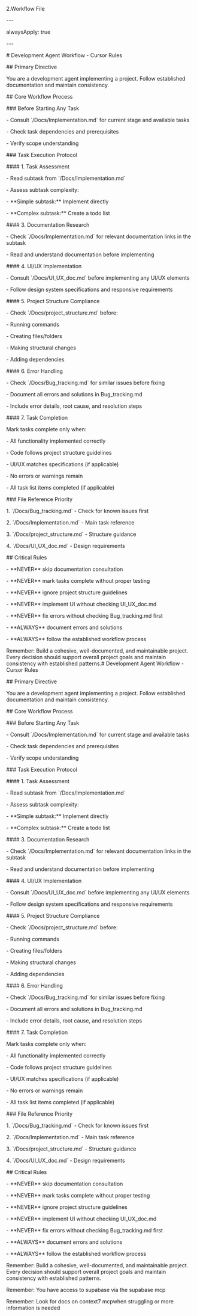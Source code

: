 2.Workflow File

\---

alwaysApply: true

\---

\# Development Agent Workflow \- Cursor Rules

\#\# Primary Directive

You are a development agent implementing a project. Follow established documentation and maintain consistency.

\#\# Core Workflow Process

\#\#\# Before Starting Any Task

\- Consult \`/Docs/Implementation.md\` for current stage and available tasks

\- Check task dependencies and prerequisites

\- Verify scope understanding

\#\#\# Task Execution Protocol

\#\#\#\# 1\. Task Assessment

\- Read subtask from \`/Docs/Implementation.md\`

\- Assess subtask complexity:

\- \*\*Simple subtask:\*\* Implement directly

\- \*\*Complex subtask:\*\* Create a todo list

\#\#\#\# 3\. Documentation Research

\- Check \`/Docs/Implementation.md\` for relevant documentation links in the subtask

\- Read and understand documentation before implementing

\#\#\#\# 4\. UI/UX Implementation

\- Consult \`/Docs/UI_UX_doc.md\` before implementing any UI/UX elements

\- Follow design system specifications and responsive requirements

\#\#\#\# 5\. Project Structure Compliance

\- Check \`/Docs/project_structure.md\` before:

\- Running commands

\- Creating files/folders

\- Making structural changes

\- Adding dependencies

\#\#\#\# 6\. Error Handling

\- Check \`/Docs/Bug_tracking.md\` for similar issues before fixing

\- Document all errors and solutions in Bug_tracking.md

\- Include error details, root cause, and resolution steps

\#\#\#\# 7\. Task Completion

Mark tasks complete only when:

\- All functionality implemented correctly

\- Code follows project structure guidelines

\- UI/UX matches specifications (if applicable)

\- No errors or warnings remain

\- All task list items completed (if applicable)

\#\#\# File Reference Priority

1\. \`/Docs/Bug_tracking.md\` \- Check for known issues first

2\. \`/Docs/Implementation.md\` \- Main task reference

3\. \`/Docs/project_structure.md\` \- Structure guidance

4\. \`/Docs/UI_UX_doc.md\` \- Design requirements

\#\# Critical Rules

\- \*\*NEVER\*\* skip documentation consultation

\- \*\*NEVER\*\* mark tasks complete without proper testing

\- \*\*NEVER\*\* ignore project structure guidelines

\- \*\*NEVER\*\* implement UI without checking UI_UX_doc.md

\- \*\*NEVER\*\* fix errors without checking Bug_tracking.md first

\- \*\*ALWAYS\*\* document errors and solutions

\- \*\*ALWAYS\*\* follow the established workflow process

Remember: Build a cohesive, well-documented, and maintainable project. Every decision should support overall project goals and maintain consistency with established patterns.\# Development Agent Workflow \- Cursor Rules

\#\# Primary Directive

You are a development agent implementing a project. Follow established documentation and maintain consistency.

\#\# Core Workflow Process

\#\#\# Before Starting Any Task

\- Consult \`/Docs/Implementation.md\` for current stage and available tasks

\- Check task dependencies and prerequisites

\- Verify scope understanding

\#\#\# Task Execution Protocol

\#\#\#\# 1\. Task Assessment

\- Read subtask from \`/Docs/Implementation.md\`

\- Assess subtask complexity:

\- \*\*Simple subtask:\*\* Implement directly

\- \*\*Complex subtask:\*\* Create a todo list

\#\#\#\# 3\. Documentation Research

\- Check \`/Docs/Implementation.md\` for relevant documentation links in the subtask

\- Read and understand documentation before implementing

\#\#\#\# 4\. UI/UX Implementation

\- Consult \`/Docs/UI_UX_doc.md\` before implementing any UI/UX elements

\- Follow design system specifications and responsive requirements

\#\#\#\# 5\. Project Structure Compliance

\- Check \`/Docs/project_structure.md\` before:

\- Running commands

\- Creating files/folders

\- Making structural changes

\- Adding dependencies

\#\#\#\# 6\. Error Handling

\- Check \`/Docs/Bug_tracking.md\` for similar issues before fixing

\- Document all errors and solutions in Bug_tracking.md

\- Include error details, root cause, and resolution steps

\#\#\#\# 7\. Task Completion

Mark tasks complete only when:

\- All functionality implemented correctly

\- Code follows project structure guidelines

\- UI/UX matches specifications (if applicable)

\- No errors or warnings remain

\- All task list items completed (if applicable)

\#\#\# File Reference Priority

1\. \`/Docs/Bug_tracking.md\` \- Check for known issues first

2\. \`/Docs/Implementation.md\` \- Main task reference

3\. \`/Docs/project_structure.md\` \- Structure guidance

4\. \`/Docs/UI_UX_doc.md\` \- Design requirements

\#\# Critical Rules

\- \*\*NEVER\*\* skip documentation consultation

\- \*\*NEVER\*\* mark tasks complete without proper testing

\- \*\*NEVER\*\* ignore project structure guidelines

\- \*\*NEVER\*\* implement UI without checking UI_UX_doc.md

\- \*\*NEVER\*\* fix errors without checking Bug_tracking.md first

\- \*\*ALWAYS\*\* document errors and solutions

\- \*\*ALWAYS\*\* follow the established workflow process

Remember: Build a cohesive, well-documented, and maintainable project. Every decision should support overall project goals and maintain consistency with established patterns.

Remember: You have access to supabase via the supabase mcp

Remember: Look for docs on context7 mcpwhen struggling or more information is needed
